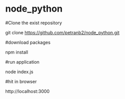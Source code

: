 # node_python

#Clone the exist repository

git clone https://github.com/petranb2/node_python.git


#download packages

npm install

#run application

node index.js

#hit in browser

http://localhost:3000
